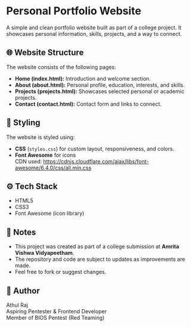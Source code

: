 # Personal Portfolio Website

A simple and clean portfolio website built as part of a college project. It showcases personal information, skills, projects, and a way to connect.

## 🌐 Website Structure

The website consists of the following pages:

- **Home (index.html):** Introduction and welcome section.
- **About (about.html):** Personal profile, education, interests, and skills.
- **Projects (projects.html):** Showcases selected personal or academic projects.
- **Contact (contact.html):** Contact form and links to connect.

## 🎨 Styling

The website is styled using:

- **CSS** (`styles.css`) for custom layout, responsiveness, and colors.
- **Font Awesome** for icons  
  CDN used:
https://cdnjs.cloudflare.com/ajax/libs/font-awesome/6.4.0/css/all.min.css

## ⚙️ Tech Stack

- HTML5
- CSS3
- Font Awesome (icon library)

## 📌 Notes

- This project was created as part of a college submission at **Amrita Vishwa Vidyapeetham**.
- The repository and code are subject to updates as improvements are made.
- Feel free to fork or suggest changes.

## 👤 Author

Athul Raj  
Aspiring Pentester & Frontend Developer  
Member of BIOS Pentest (Red Teaming)




